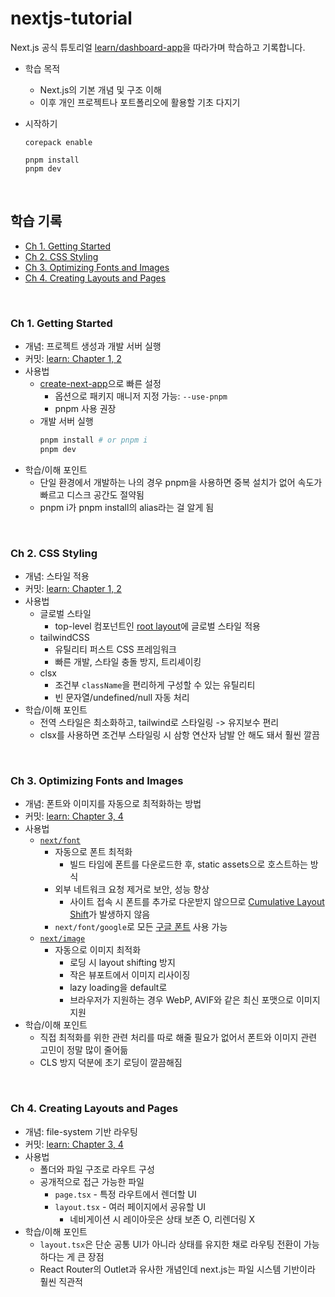 # nextjs-tutorial <!-- omit from toc -->

Next.js 공식 튜토리얼 [learn/dashboard-app](https://nextjs.org/learn/dashboard-app)을 따라가며 학습하고 기록합니다.

- 학습 목적
  - Next.js의 기본 개념 및 구조 이해
  - 이후 개인 프로젝트나 포트폴리오에 활용할 기초 다지기
- 시작하기

  ```shell
  corepack enable

  pnpm install
  pnpm dev
  ```

<br>

## 학습 기록 <!-- omit from toc -->

- [Ch 1. Getting Started](#ch-1-getting-started)
- [Ch 2. CSS Styling](#ch-2-css-styling)
- [Ch 3. Optimizing Fonts and Images](#ch-3-optimizing-fonts-and-images)
- [Ch 4. Creating Layouts and Pages](#ch-4-creating-layouts-and-pages)

<br>

### Ch 1. Getting Started

- 개념: 프로젝트 생성과 개발 서버 실행
- 커밋: [learn: Chapter 1, 2](https://github.com/macaronpark/nextjs-tutorial/commit/41cb02cc4ad1d31f21a961aa98497eb3cf671f84)
- 사용법
  - [create-next-app](https://nextjs.org/docs/app/api-reference/cli/create-next-app)으로 빠른 설정
    - 옵션으로 패키지 매니저 지정 가능: `--use-pnpm`
    - pnpm 사용 권장
  - 개발 서버 실행
    ```bash
    pnpm install # or pnpm i
    pnpm dev
    ```
- 학습/이해 포인트
  - 단일 환경에서 개발하는 나의 경우 pnpm을 사용하면 중복 설치가 없어 속도가 빠르고 디스크 공간도 절약됨
  - pnpm i가 pnpm install의 alias라는 걸 알게 됨

<br>

### Ch 2. CSS Styling

- 개념: 스타일 적용
- 커밋: [learn: Chapter 1, 2](https://github.com/macaronpark/nextjs-tutorial/commit/41cb02cc4ad1d31f21a961aa98497eb3cf671f84)
- 사용법
  - 글로벌 스타일
    - top-level 컴포넌트인 [root layout](https://nextjs.org/docs/app/api-reference/file-conventions/layout#root-layout)에 글로벌 스타일 적용
  - tailwindCSS
    - 유틸리티 퍼스트 CSS 프레임워크
    - 빠른 개발, 스타일 충돌 방지, 트리셰이킹
  - clsx
    - 조건부 `className`을 편리하게 구성할 수 있는 유틸리티
    - 빈 문자열/undefined/null 자동 처리
- 학습/이해 포인트
  - 전역 스타일은 최소화하고, tailwind로 스타일링 -> 유지보수 편리
  - clsx를 사용하면 조건부 스타일링 시 삼항 연산자 남발 안 해도 돼서 훨씬 깔끔

<br>

### Ch 3. Optimizing Fonts and Images

- 개념: 폰트와 이미지를 자동으로 최적화하는 방법
- 커밋: [learn: Chapter 3, 4](https://github.com/macaronpark/nextjs-tutorial/commit/231eef757052791efeddd50f056b5892cebf7020)
- 사용법
  - [`next/font`](https://nextjs.org/docs/app/api-reference/components/font)
    - 자동으로 폰트 최적화
      - 빌드 타임에 폰트를 다운로드한 후, static assets으로 호스트하는 방식
    - 외부 네트워크 요청 제거로 보안, 성능 향상
      - 사이트 접속 시 폰트를 추가로 다운받지 않으므로 [Cumulative Layout Shift](https://web.dev/articles/cls)가 발생하지 않음
    - `next/font/google`로 모든 [구글 폰트](https://fonts.google.com/) 사용 가능
  - [`next/image`](https://nextjs.org/docs/app/api-reference/components/image)
    - 자동으로 이미지 최적화
      - 로딩 시 layout shifting 방지
      - 작은 뷰포트에서 이미지 리사이징
      - lazy loading을 default로
      - 브라우저가 지원하는 경우 WebP, AVIF와 같은 최신 포맷으로 이미지 지원
- 학습/이해 포인트
  - 직접 최적화를 위한 관련 처리를 따로 해줄 필요가 없어서 폰트와 이미지 관련 고민이 정말 많이 줄어듦
  - CLS 방지 덕분에 초기 로딩이 깔끔해짐

<br>

### Ch 4. Creating Layouts and Pages

- 개념: file-system 기반 라우팅
- 커밋: [learn: Chapter 3, 4](https://github.com/macaronpark/nextjs-tutorial/commit/231eef757052791efeddd50f056b5892cebf7020)
- 사용법
  - 폴더와 파일 구조로 라우트 구성
  - 공개적으로 접근 가능한 파일
    - `page.tsx` - 특정 라우트에서 렌더할 UI
    - `layout.tsx` - 여러 페이지에서 공유할 UI
      - 네비게이션 시 레이아웃은 상태 보존 O, 리렌더링 X
- 학습/이해 포인트
  - `layout.tsx`은 단순 공통 UI가 아니라 상태를 유지한 채로 라우팅 전환이 가능하다는 게 큰 장점
  - React Router의 Outlet과 유사한 개념인데 next.js는 파일 시스템 기반이라 훨씬 직관적

